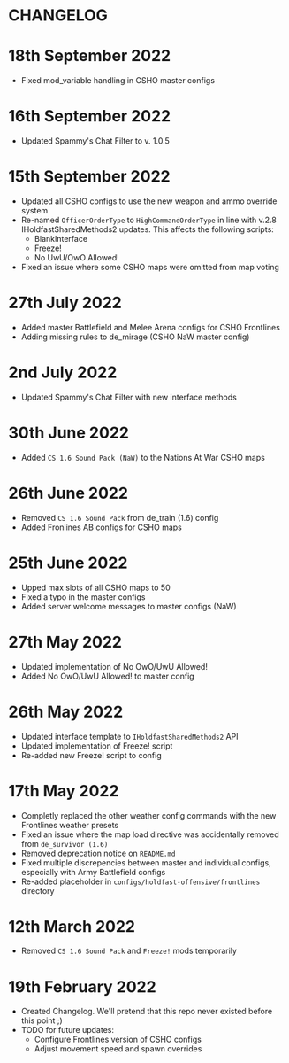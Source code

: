 # CHANGELOG

# 18th September 2022
- Fixed mod_variable handling in CSHO master configs

# 16th September 2022
- Updated Spammy's Chat Filter to v. 1.0.5

# 15th September 2022 
- Updated all CSHO configs to use the new weapon and ammo override system
- Re-named `OfficerOrderType` to `HighCommandOrderType` in line with v.2.8 IHoldfastSharedMethods2 updates. This affects the following scripts:
    - BlankInterface
    - Freeze!
    - No UwU/OwO Allowed!
- Fixed an issue where some CSHO maps were omitted from map voting

# 27th July 2022
- Added master Battlefield and Melee Arena configs for CSHO Frontlines
- Adding missing rules to de_mirage (CSHO NaW master config)

# 2nd July 2022
- Updated Spammy's Chat Filter with new interface methods

# 30th June 2022
- Added `CS 1.6 Sound Pack (NaW)` to the Nations At War CSHO maps

# 26th June 2022
- Removed `CS 1.6 Sound Pack` from de_train (1.6) config
- Added Fronlines AB configs for CSHO maps

# 25th June 2022
- Upped max slots of all CSHO maps to 50
- Fixed a typo in the master configs
- Added server welcome messages to master configs (NaW) 

# 27th May 2022
- Updated implementation of No OwO/UwU Allowed!
- Added No OwO/UwU Allowed! to master config

# 26th May 2022
- Updated interface template to `IHoldfastSharedMethods2` API
- Updated implementation of Freeze! script
- Re-added new Freeze! script to config

# 17th May 2022
- Completly replaced the other weather config commands with the new Frontlines weather presets
- Fixed an issue where the map load directive was accidentally removed from `de_survivor (1.6)`
- Removed deprecation notice on `README.md`
- Fixed multiple discrepencies between master and individual configs, especially with Army Battlefield configs
- Re-added placeholder in `configs/holdfast-offensive/frontlines` directory

# 12th March 2022
- Removed `CS 1.6 Sound Pack` and `Freeze!` mods temporarily

# 19th February 2022
- Created Changelog. We'll pretend that this repo never existed before this point ;)
- TODO for future updates:
    - Configure Frontlines version of CSHO configs
    - Adjust movement speed and spawn overrides